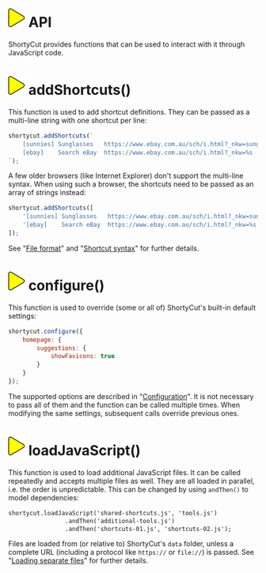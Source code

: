# ![](img/arrow.svg) API

ShortyCut provides functions that can be used to interact with it through JavaScript code.

# ![](img/arrow.svg) addShortcuts()

This function is used to add shortcut definitions.
They can be passed as a multi-line string with one shortcut per line:

```javascript
shortycut.addShortcuts(`
    [sunnies] Sunglasses   https://www.ebay.com.au/sch/i.html?_nkw=sunglasses
    [ebay]    Search eBay  https://www.ebay.com.au/sch/i.html?_nkw=%s
`);
```

A few older browsers (like Internet Explorer) don't support the multi-line syntax.
When using such a browser, the shortcuts need to be passed as an array of strings instead:


```javascript
shortycut.addShortcuts([
    '[sunnies] Sunglasses   https://www.ebay.com.au/sch/i.html?_nkw=sunglasses',
    '[ebay]    Search eBay  https://www.ebay.com.au/sch/i.html?_nkw=%s'
]);
```

See "[File format](file-format.md)" and "[Shortcut syntax](shortcut-syntax.md)" for further details.

# ![](img/arrow.svg) configure()

This function is used to override (some or all of) ShortyCut's built-in default settings:

```javascript
shortycut.configure({
    homepage: {
        suggestions: {
            showFavicons: true
        }
    }
});
```

The supported options are described in "[Configuration](configuration.md)".
It is not necessary to pass all of them and the function can be called multiple times.
When modifying the same settings, subsequent calls override previous ones.

# ![](img/arrow.svg) loadJavaScript()

This function is used to load additional JavaScript files.
It can be called repeatedly and accepts multiple files as well.
They are all loaded in parallel, i.e. the order is unpredictable.
This can be changed by using `andThen()` to model dependencies:

```
shortycut.loadJavaScript('shared-shortcuts.js', 'tools.js')
                .andThen('additional-tools.js')
                .andThen('shortcuts-01.js', 'shortcuts-02.js');
```

Files are loaded from (or relative to) ShortyCut's `data` folder,
unless a complete URL (including a protocol like `https://` or `file://`) is passed.
See "[Loading separate files](loading-separate-files.md)" for further details.
